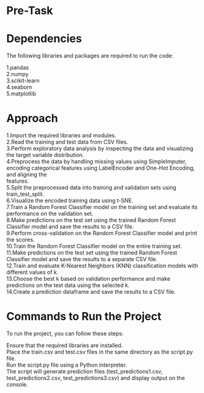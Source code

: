 # Pre-Task
# Dependencies
The following libraries and packages are required to run the code: <br>

1.pandas <br>
2.numpy <br>
3.scikit-learn <br>
4.seaborn <br>
5.matplotlib <br>

# Approach

1.Import the required libraries and modules. <br>
2.Read the training and test data from CSV files. <br>
3.Perform exploratory data analysis by inspecting the data and visualizing the target variable distribution. <br>
4.Preprocess the data by handling missing values using SimpleImputer, encoding categorical features using LabelEncoder and One-Hot Encoding, and aligning the <br> 
  features. <br>
5.Split the preprocessed data into training and validation sets using train_test_split. <br>
6.Visualize the encoded training data using t-SNE. <br>
7.Train a Random Forest Classifier model on the training set and evaluate its performance on the validation set. <br>
8.Make predictions on the test set using the trained Random Forest Classifier model and save the results to a CSV file. <br>
9.Perform cross-validation on the Random Forest Classifier model and print the scores. <br>
10.Train the Random Forest Classifier model on the entire training set. <br>
11.Make predictions on the test set using the trained Random Forest Classifier model and save the results to a separate CSV file. <br>
12.Train and evaluate K-Nearest Neighbors (KNN) classification models with different values of k. <br>
13.Choose the best k based on validation performance and make predictions on the test data using the selected k. <br>
14.Create a prediction dataframe and save the results to a CSV file. <br>

# Commands to Run the Project
To run the project, you can follow these steps: <br>

Ensure that the required libraries are installed. <br>
Place the train.csv and test.csv files in the same directory as the script.py file. <br>
Run the script.py file using a Python interpreter. <br>
The script will generate prediction files (test_predictions1.csv, test_predictions2.csv, test_predictions3.csv) and display output on the console. <br>
